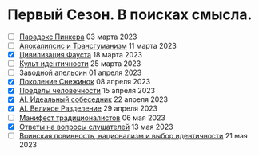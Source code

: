 # Первый Сезон. В поисках смысла.

- [ ] [Парадокс Пинкера](pinker.md) 03 марта 2023
- [ ] [Апокалипсис и Трансгуманизм](apocalypse.md) 11 марта 2023
- [x] [Цивилизация Фауста](faust.md) 18 марта 2023
- [ ] [Культ идентичности](identity.md) 25 марта 2023
- [ ] [Заводной апельсин](orange.md) 01 апреля 2023
- [x] [Поколение Снежинок](snowflakes.md) 08 апреля 2023
- [x] [Пределы человечности](limits.md) 15 апреля 2023
- [x] [AI. Идеальный собеседник](ai.md) 22 апреля 2023
- [x] [AI. Великое Разделение](vr.md) 29 апреля 2023
- [ ] [Манифест традиционалистов](mt.md) 06 мая 2023
- [x] [Ответы на вопросы слушателей](otvety.md) 13 мая 2023
- [ ] [Воинская повинность, национализм и выбор идентичности](final.md) 21 мая 2023
